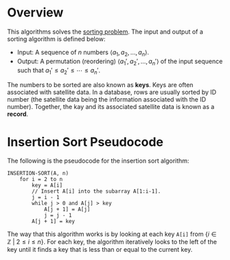 # Overview
This algorithms solves the [sorting problem](https://en.wikipedia.org/wiki/Sorting_algorithm). The input and output of a sorting algorithm is defined below:

* Input: A sequence of $n$ numbers $\langle a_1, a_2,\ldots, a_n\rangle$.
* Output: A permutation (reordering) $\langle a_1', a_2',\ldots, a_n'\rangle$ of the input sequence such that $a_1'\leq a_2'\leq\cdots\leq a_n'$.

The numbers to be sorted are also known as **keys**. Keys are often associated with satellite data. In a database, rows are usually sorted by ID number (the satellite data being the information associated with the ID number). Together, the kay and its associated satellite data is known as a **record**.
# Insertion Sort Pseudocode
The following is the pseudocode for the insertion sort algorithm:

```
INSERTION-SORT(A, n)
	for i = 2 to n
		key = A[i]
		// Insert A[i] into the subarray A[1:i-1].
		j = i - 1
		while j > 0 and A[j] > key
			A[j + 1] = A[j]
			j = j - 1
		A[j + 1] = key
```

The way that this algorithm works is by looking at each key `A[i]` from $\{i\in\mathbb Z\ | \ 2\leq i\leq n\}$. For each key, the algorithm iteratively looks to the left of the key until it finds a key that is less than or equal to the current key. 